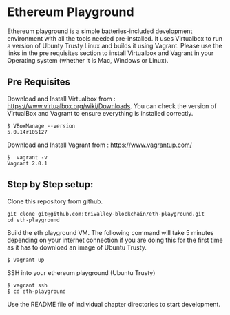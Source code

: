 # Ethereum Playground

Ethereum playground is a simple batteries-included development environment with all the tools needed pre-installed. It uses Virtualbox to run a version of Ubunty Trusty Linux and builds it using Vagrant. Please use the links in the pre requisites section to install Virtualbox and Vagrant in your Operating system (whether it is Mac, Windows or Linux).

## Pre Requisites

Download and Install Virtualbox from : https://www.virtualbox.org/wiki/Downloads. You can check the version of VirtualBox and Vagrant to ensure everything is installed correctly.

~~~shell
$ VBoxManage --version
5.0.14r105127
~~~

Download and Install Vagrant from : https://www.vagrantup.com/

~~~shell
$  vagrant -v
Vagrant 2.0.1
~~~


## Step by Step setup:

Clone this repository from github.

~~~shell
git clone git@github.com:trivalley-blockchain/eth-playground.git
cd eth-playground
~~~

Build the eth playground VM. The following command will take 5 minutes depending on your internet connection if you are doing this for the first time as it has to download an image of Ubuntu Trusty.

~~~shell
$ vagrant up
~~~

SSH into your ethereum playground (Ubuntu Trusty)

~~~shell
$ vagrant ssh
$ cd eth-playground
~~~

Use the README file of individual chapter directories to start development.
